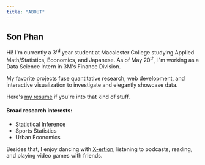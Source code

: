 ```yaml
---
title: "ABOUT"
---
```

## Son Phan
Hi! I'm currently a 3<sup>rd</sup> year student at Macalester College studying Applied Math/Statistics, Economics, and Japanese. As of May 20<sup>th</sup>, I'm working as a Data Science Intern in 3M's Finance Division. 

My favorite projects fuse quantitative research, web development, and interactive visualization to investigate and elegantly showcase data.

Here's [my resume](/resume.pdf) if you're into that kind of stuff.

#### Broad research interests:
* Statistical Inference
* Sports Statistics
* Urban Economics

Besides that, I enjoy dancing with [X-ertion](https://www.youtube.com/channel/UC7g02Rf0LNpVL_Q__yuwjkg/videos), listening to podcasts, reading, and playing video games with friends.

